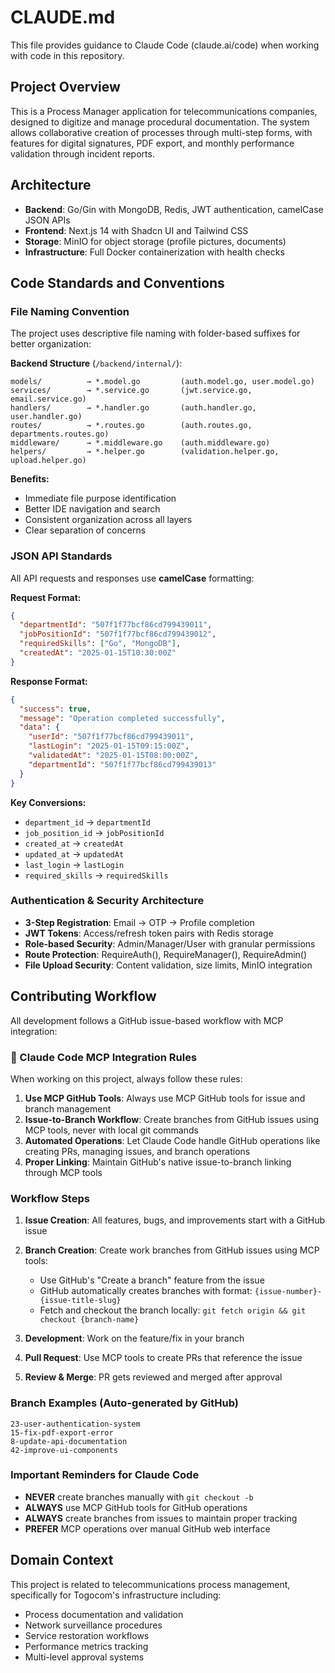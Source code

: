 # CLAUDE.md

This file provides guidance to Claude Code (claude.ai/code) when working with code in this repository.

## Project Overview

This is a Process Manager application for telecommunications companies, designed to digitize and manage procedural documentation. The system allows collaborative creation of processes through multi-step forms, with features for digital signatures, PDF export, and monthly performance validation through incident reports.

## Architecture

- **Backend**: Go/Gin with MongoDB, Redis, JWT authentication, camelCase JSON APIs
- **Frontend**: Next.js 14 with Shadcn UI and Tailwind CSS
- **Storage**: MinIO for object storage (profile pictures, documents)
- **Infrastructure**: Full Docker containerization with health checks

## Code Standards and Conventions

### File Naming Convention
The project uses descriptive file naming with folder-based suffixes for better organization:

**Backend Structure** (`/backend/internal/`):
```
models/          → *.model.go         (auth.model.go, user.model.go)
services/        → *.service.go       (jwt.service.go, email.service.go) 
handlers/        → *.handler.go       (auth.handler.go, user.handler.go)
routes/          → *.routes.go        (auth.routes.go, departments.routes.go)
middleware/      → *.middleware.go    (auth.middleware.go)
helpers/         → *.helper.go        (validation.helper.go, upload.helper.go)
```

**Benefits:**
- Immediate file purpose identification
- Better IDE navigation and search
- Consistent organization across all layers
- Clear separation of concerns

### JSON API Standards
All API requests and responses use **camelCase** formatting:

**Request Format:**
```json
{
  "departmentId": "507f1f77bcf86cd799439011",
  "jobPositionId": "507f1f77bcf86cd799439012", 
  "requiredSkills": ["Go", "MongoDB"],
  "createdAt": "2025-01-15T10:30:00Z"
}
```

**Response Format:**
```json
{
  "success": true,
  "message": "Operation completed successfully",
  "data": {
    "userId": "507f1f77bcf86cd799439011",
    "lastLogin": "2025-01-15T09:15:00Z",
    "validatedAt": "2025-01-15T08:00:00Z",
    "departmentId": "507f1f77bcf86cd799439013"
  }
}
```

**Key Conversions:**
- `department_id` → `departmentId`
- `job_position_id` → `jobPositionId`
- `created_at` → `createdAt`
- `updated_at` → `updatedAt`
- `last_login` → `lastLogin`
- `required_skills` → `requiredSkills`

### Authentication & Security Architecture
- **3-Step Registration**: Email → OTP → Profile completion
- **JWT Tokens**: Access/refresh token pairs with Redis storage
- **Role-based Security**: Admin/Manager/User with granular permissions
- **Route Protection**: RequireAuth(), RequireManager(), RequireAdmin()
- **File Upload Security**: Content validation, size limits, MinIO integration

## Contributing Workflow

All development follows a GitHub issue-based workflow with MCP integration:

### 🤖 Claude Code MCP Integration Rules

When working on this project, always follow these rules:

1. **Use MCP GitHub Tools**: Always use MCP GitHub tools for issue and branch management
2. **Issue-to-Branch Workflow**: Create branches from GitHub issues using MCP tools, never with local git commands
3. **Automated Operations**: Let Claude Code handle GitHub operations like creating PRs, managing issues, and branch operations
4. **Proper Linking**: Maintain GitHub's native issue-to-branch linking through MCP tools

### Workflow Steps

1. **Issue Creation**: All features, bugs, and improvements start with a GitHub issue
2. **Branch Creation**: Create work branches from GitHub issues using MCP tools:
   - Use GitHub's "Create a branch" feature from the issue
   - GitHub automatically creates branches with format: `{issue-number}-{issue-title-slug}`
   - Fetch and checkout the branch locally: `git fetch origin && git checkout {branch-name}`

3. **Development**: Work on the feature/fix in your branch
4. **Pull Request**: Use MCP tools to create PRs that reference the issue
5. **Review & Merge**: PR gets reviewed and merged after approval

### Branch Examples (Auto-generated by GitHub)
```
23-user-authentication-system
15-fix-pdf-export-error
8-update-api-documentation
42-improve-ui-components
```

### Important Reminders for Claude Code
- **NEVER** create branches manually with `git checkout -b`
- **ALWAYS** use MCP GitHub tools for GitHub operations
- **ALWAYS** create branches from issues to maintain proper tracking
- **PREFER** MCP operations over manual GitHub web interface

## Domain Context

This project is related to telecommunications process management, specifically for Togocom's infrastructure including:
- Process documentation and validation
- Network surveillance procedures
- Service restoration workflows
- Performance metrics tracking
- Multi-level approval systems